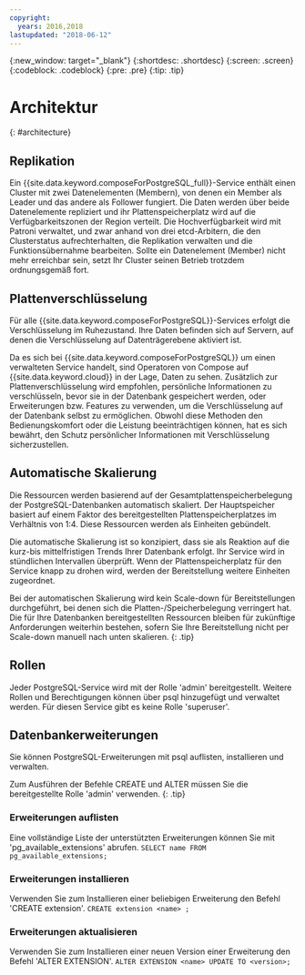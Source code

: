 ```yaml
---
copyright:
  years: 2016,2018
lastupdated: "2018-06-12"
---
```


{:new_window: target="_blank"}
{:shortdesc: .shortdesc}
{:screen: .screen}
{:codeblock: .codeblock}
{:pre: .pre}
{:tip: .tip}

# Architektur 
{: #architecture}

## Replikation

Ein {{site.data.keyword.composeForPostgreSQL_full}}-Service enthält einen Cluster mit zwei Datenelementen (Membern), von denen ein Member als Leader und das andere als Follower fungiert. Die Daten werden über beide Datenelemente repliziert und ihr Plattenspeicherplatz wird auf die Verfügbarkeitszonen der Region verteilt.  Die Hochverfügbarkeit wird mit Patroni verwaltet, und zwar anhand von drei etcd-Arbitern, die den Clusterstatus aufrechterhalten, die Replikation verwalten und die Funktionsübernahme bearbeiten. Sollte ein Datenelement (Member) nicht mehr erreichbar sein, setzt Ihr Cluster seinen Betrieb trotzdem ordnungsgemäß fort.

## Plattenverschlüsselung

Für alle {{site.data.keyword.composeForPostgreSQL}}-Services erfolgt die Verschlüsselung im Ruhezustand. Ihre Daten befinden sich auf Servern, auf denen die Verschlüsselung auf Datenträgerebene aktiviert ist. 

Da es sich bei {{site.data.keyword.composeForPostgreSQL}} um einen verwalteten Service handelt, sind Operatoren von Compose auf {{site.data.keyword.cloud}} in der Lage, Daten zu sehen. Zusätzlich zur Plattenverschlüsselung wird empfohlen, persönliche Informationen zu verschlüsseln, bevor sie in der Datenbank gespeichert werden, oder Erweiterungen bzw. Features zu verwenden, um die Verschlüsselung auf der Datenbank selbst zu ermöglichen. Obwohl diese Methoden den Bedienungskomfort oder die Leistung beeinträchtigen können, hat es sich bewährt, den Schutz persönlicher Informationen mit Verschlüsselung sicherzustellen.

## Automatische Skalierung

Die Ressourcen werden basierend auf der Gesamtplattenspeicherbelegung der PostgreSQL-Datenbanken automatisch skaliert. Der Hauptspeicher basiert auf einem Faktor des bereitgestellten Plattenspeicherplatzes im Verhältnis von 1:4. Diese Ressourcen werden als Einheiten gebündelt.

Die automatische Skalierung ist so konzipiert, dass sie als Reaktion auf die kurz-bis mittelfristigen Trends Ihrer Datenbank erfolgt. Ihr Service wird in stündlichen Intervallen überprüft. Wenn der Plattenspeicherplatz für den Service knapp zu drohen wird, werden der Bereitstellung weitere Einheiten zugeordnet. 

Bei der automatischen Skalierung wird kein Scale-down für Bereitstellungen durchgeführt, bei denen sich die Platten-/Speicherbelegung verringert hat. Die für Ihre Datenbanken bereitgestellten Ressourcen bleiben für zukünftige Anforderungen weiterhin bestehen, sofern Sie Ihre Bereitstellung nicht per Scale-down manuell nach unten skalieren.
{: .tip}

## Rollen

Jeder PostgreSQL-Service wird mit der Rolle 'admin' bereitgestellt. Weitere Rollen und Berechtigungen können über psql hinzugefügt und verwaltet werden. Für diesen Service gibt es keine Rolle 'superuser'.

## Datenbankerweiterungen

Sie können PostgreSQL-Erweiterungen mit psql auflisten, installieren und verwalten.

Zum Ausführen der Befehle CREATE und ALTER müssen Sie die bereitgestellte Rolle 'admin' verwenden. {: .tip}

### Erweiterungen auflisten

Eine vollständige Liste der unterstützten Erweiterungen können Sie mit 'pg_available_extensions' abrufen.
`SELECT name FROM pg_available_extensions;`

### Erweiterungen installieren

Verwenden Sie zum Installieren einer beliebigen Erweiterung den Befehl 'CREATE extension'.
`CREATE extension <name> ;`

### Erweiterungen aktualisieren

Verwenden Sie zum Installieren einer neuen Version einer Erweiterung den Befehl 'ALTER EXTENSION'.
`ALTER EXTENSION <name> UPDATE TO <version>;`
